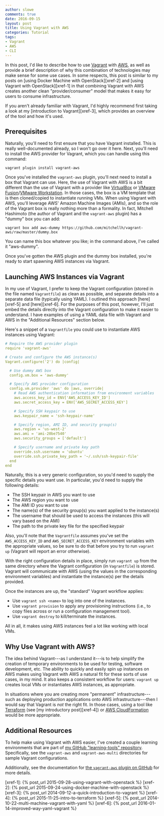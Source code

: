 ```yaml
---
author: slowe
comments: true
date: 2016-09-15
layout: post
title: Using Vagrant with AWS
categories: Tutorial
tags:
- Vagrant
- AWS
- CLI
---
```


In this post, I'd like to describe how to use [Vagrant][link-1] with [AWS][link-5], as well as provide a brief description of why this combination of technologies may make sense for some use cases. In some respects, this post is similar to my posts on [using Docker Machine with OpenStack][xref-2] and [using Vagrant with OpenStack][xref-1] in that combining Vagrant with AWS creates another clean "provider/consumer" model that makes it easy for users to consume infrastructure.

If you aren't already familiar with Vagrant, I'd highly recommend first taking a look at my [introduction to Vagrant][xref-3], which provides an overview of the tool and how it's used.

## Prerequisites

Naturally, you'll need to first ensure that you have Vagrant installed. This is really well-documented already, so I won't go over it here. Next, you'll need to install the AWS provider for Vagrant, which you can handle using this command:

    vagrant plugin install vagrant-aws

Once you've installed the `vagrant-aws` plugin, you'll next need to install a box that Vagrant can use. Here, the use of Vagrant with AWS is a bit different than the use of Vagrant with a provider like [VirtualBox][link-2] or [VMware Fusion][link-3]/[VMware Workstation][link-4]. In those cases, the box is a VM template that is then cloned/copied to instantiate running VMs. When using Vagrant with AWS, you'll leverage AWS' Amazon Machine Images (AMIs), and so the role of the Vagrant box is really nothing more than a formality. In fact, Mitchell Hashimoto (the author of Vagrant and the `vagrant-aws` plugin) has a "dummy" box you can add:

    vagrant box add aws-dummy https://github.com/mitchellh/vagrant-aws/raw/master/dummy.box

You can name this box whatever you like; in the command above, I've called it "aws-dummy".

Once you've gotten the AWS plugin and the dummy box installed, you're ready to start spawning AWS instances via Vagrant.

## Launching AWS Instances via Vagrant

In my use of Vagrant, I prefer to keep the Vagrant configuration (stored in the file named `Vagrantfile`) as clean as possible, and separate details into a separate data file (typically using YAML). I outlined this approach [here][xref-5] and [here][xref-6]. For the purposes of this post, however, I'll just embed the details directly into the Vagrant configuration to make it easier to understand. I have examples of using a YAML data file with Vagrant and AWS in the "Additional Resources" section below.

Here's a snippet of a `Vagrantfile` you could use to instantiate AWS instances using Vagrant:

``` yaml
# Require the AWS provider plugin
require 'vagrant-aws'

# Create and configure the AWS instance(s)
Vagrant.configure('2') do |config|

  # Use dummy AWS box
  config.vm.box = 'aws-dummy'

  # Specify AWS provider configuration
  config.vm.provider 'aws' do |aws, override|
    # Read AWS authentication information from environment variables
    aws.access_key_id = ENV['AWS_ACCESS_KEY_ID']
    aws.secret_access_key = ENV['AWS_SECRET_ACCESS_KEY']

    # Specify SSH keypair to use
    aws.keypair_name = 'ssh-keypair-name'

    # Specify region, AMI ID, and security group(s)
    aws.region = 'us-west-2'
    aws.ami = 'ami-20be7540'
    aws.security_groups = ['default']

    # Specify username and private key path
    override.ssh.username = 'ubuntu'
    override.ssh.private_key_path = '~/.ssh/ssh-keypair-file'
  end
end
```

Naturally, this is a very generic configuration, so you'd need to supply the specific details you want use. In particular, you'd need to supply the following details:

* The SSH keypair in AWS you want to use
* The AWS region you want to use
* The AMI ID you want to use
* The name(s) of the security group(s) you want applied to the instance(s)
* The username that should be used to access the instances (this will vary based on the AMI)
* The path to the private key file for the specified keypair

Also, you'll note that the `Vagrantfile` assumes you've set the `AWS_ACCESS_KEY_ID` and `AWS_SECRET_ACCESS_KEY` environment variables with the appropriate values, so be sure to do that before you try to run `vagrant up` (Vagrant will report an error otherwise).

With the right configuration details in place, simply run `vagrant up` from the same directory where the Vagrant configuration (in `Vagrantfile`) is stored. Vagrant will communicate with AWS (using the values in the corresponding environment variables) and instantiate the instance(s) per the details provided.

Once the instances are up, the "standard" Vagrant workflow applies:

* Use `vagrant ssh <name>` to log into one of the instances.
* Use `vagrant provision` to apply any provisioning instructions (i.e., to copy files across or run a configuration management tool).
* Use `vagrant destroy` to kill/terminate the instances.

All in all, it makes using AWS instances feel a lot like working with local VMs.

## Why Use Vagrant with AWS?

The idea behind Vagrant---as I understand it---is to help simplify the creation of temporary environments to be used for testing, software development, etc. The ability to quickly and easily spin up instances on AWS makes using Vagrant with AWS a natural fit for these sorts of use cases, in my mind. It also keeps a consistent workflow for users: `vagrant up` creates local VMs or instantiates AWS instances, as appropriate.

In situations where you are creating more "permanent" infrastructure---such as deploying production applications onto AWS infrastructure---then I would say that Vagrant is _not_ the right fit. In those cases, using a tool like [Terraform][link-9] (see [my introductory post][xref-4]) or [AWS CloudFormation][link-8] would be more appropriate.

## Additional Resources

To help make using Vagrant with AWS easier, I've created a couple learning environments that are part of [my GitHub "learning-tools" repository][link-6]. Specifically, see the `vagrant-aws` and `vagrant-aws-multi` directories for sample Vagrant configurations.

Additionally, see the documentation for [the `vagrant-aws` plugin on GitHub][link-7] for more details.



[link-1]: https://www.vagrantup.com
[link-2]: https://www.virtualbox.org
[link-3]: http://www.vmware.com/products/fusion.html
[link-4]: http://www.vmware.com/products/workstation.html
[link-5]: https://aws.amazon.com
[link-6]: https://github.com/lowescott/learning-tools
[link-7]: https://github.com/mitchellh/vagrant-aws
[link-8]: https://aws.amazon.com/cloudformation/
[link-9]: https://www.terraform.io/
[xref-1]: {% post_url 2015-09-28-using-vagrant-with-openstack %}
[xref-2]: {% post_url 2015-09-24-using-docker-machine-with-openstack %}
[xref-3]: {% post_url 2014-09-12-a-quick-introduction-to-vagrant %}
[xref-4]: {% post_url 2015-11-25-intro-to-terraform %}
[xref-5]: {% post_url 2014-10-22-multi-machine-vagrant-with-yaml %}
[xref-6]: {% post_url 2016-01-14-improved-way-yaml-vagrant %}
